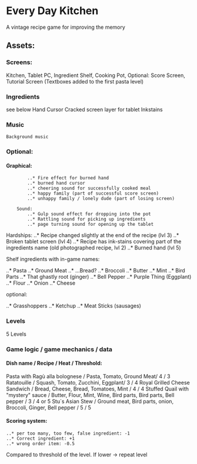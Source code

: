 # Every Day Kitchen
A vintage recipe game for improving the memory


## Assets: 
### Screens: 
Kitchen, Tablet PC, Ingredient Shelf, Cooking Pot, Optional: Score Screen, Tutorial Screen (Textboxes added to the first     pasta level)
### Ingredients
see below
	Hand Cursor
	Cracked screen layer for tablet
	Inkstains
	
### Music
	Background music
### Optional: 
#### Graphical:
			..* Fire effect for burned hand
			..* burned hand cursor
			..* cheering sound for successfully cooked meal
			..* happy family (part of successful score screen)
			..* unhappy family / lonely dude (part of losing screen)
		
		Sound: 
			..* Gulp sound effect for dropping into the pot
			..* Rattling sound for picking up ingredients
			..* page turning sound for opening up the tablet 
			 

Hardships: 
		..* Recipe changed slightly at the end of the recipe (lvl 3)
		..* Broken tablet screen (lvl 4)
		..* Recipe has ink-stains covering part of the ingredients name (old photographed recipe, lvl 2)
		..* Burned hand (lvl 5)
		

Shelf ingredients with in-game names:

..* Pasta
..* Ground Meat
..* ...Bread?
..* Broccoli
..* Butter
..* Mint
..* Bird Parts
..* That ghastly root (ginger)
..* Bell Pepper
..* Purple Thing (Eggplant)
..* Flour
..* Onion
..* Cheese

optional:

..* Grasshoppers
..* Ketchup
..* Meat Sticks (sausages)


### Levels
5 Levels


### Game logic / game mechanics / data
#### Dish name / Recipe / Heat / Threshold:

Pasta with Ragù alla bolognese / Pasta, Tomato, Ground Meat/ 4 / 3
Ratatouille / Squash, Tomato, Zucchini, Eggplant/ 3 / 4
Royal Grilled Cheese Sandwich / Bread, Cheese, Bread, Tomatoes, Mint / 4 / 4
Stuffed Quail with "mystery" sauce / Butter, Flour, Mint, Wine, Bird parts, Bird parts, Bell pepper / 3 / 4 or 5
Stu´s Asian Stew / Ground meat, Bird parts, onion, Broccoli, Ginger, Bell pepper / 5 / 5


#### Scoring system:

	..* per too many, too few, false ingredient: -1
	..* Correct ingredient: +1
	..* wrong order item: -0.5
  
  Compared to threshold of the level. If lower -> repeat level
